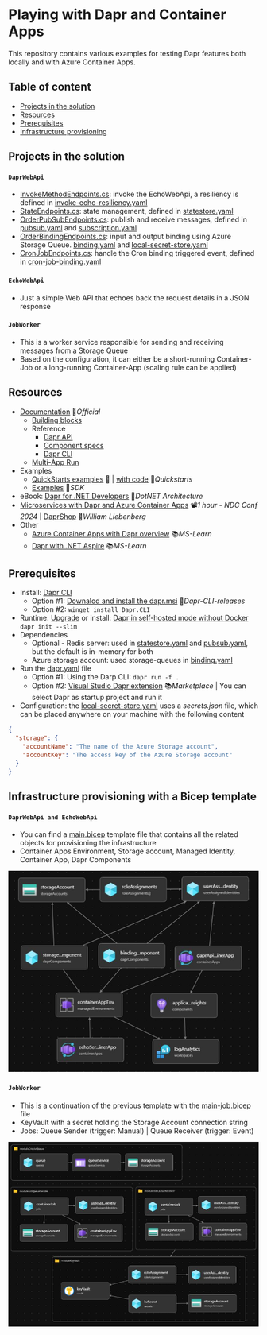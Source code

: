 # Playing with Dapr and Container Apps

This repository contains various examples for testing Dapr features both locally and with Azure Container Apps.

## Table of content

- [Projects in the solution](#projects-in-the-solution)
- [Resources](#resources)
- [Prerequisites](#prerequisites)
- [Infrastructure provisioning](#infrastructure-provisioning-with-a-bicep-template)

## Projects in the solution

#### `DaprWebApi`

- [InvokeMethodEndpoints.cs](DaprWebApi/Endpoints/InvokeMethodEndpoints.cs): invoke the EchoWebApi, a resiliency is defined in [invoke-echo-resiliency.yaml](DaprWebApi/dapr-resources/invoke-echo-resiliency.yaml)
- [StateEndpoints.cs](DaprWebApi/Endpoints/StateEndpoints.cs): state management, defined in [statestore.yaml](common-resources/statestore.yaml)
- [OrderPubSubEndpoints.cs](DaprWebApi/Endpoints/OrderPubSubEndpoints.cs): publish and receive messages, defined in [pubsub.yaml](DaprWebApi/dapr-resources/pubsub.yaml) and [subscription.yaml](DaprWebApi/dapr-resources/subscription.yaml)
- [OrderBindingEndpoints.cs](DaprWebApi/Endpoints/OrderBindingEndpoints.cs): input and output binding using Azure Storage Queue. [binding.yaml](DaprWebApi/dapr-resources/binding.yaml) and [local-secret-store.yaml](DaprWebApi/dapr-resources/local-secret-store.yaml)
- [CronJobEndpoints.cs](DaprWebApi/Endpoints/CronJobEndpoints.cs): handle the Cron binding triggered event, defined in [cron-job-binding.yaml](DaprWebApi/dapr-resources/cron-job-binding.yaml)

#### `EchoWebApi`

- Just a simple Web API that echoes back the request details in a JSON response

#### `JobWorker`

- This is a worker service responsible for sending and receiving messages from a Storage Queue
- Based on the configuration, it can either be a short-running Container-Job or a long-running Container-App (scaling rule can be applied)

## Resources

- [Documentation](https://docs.dapr.io) 📓*Official*
  - [Building blocks](https://docs.dapr.io/developing-applications/building-blocks)
  - Reference
    - [Dapr API](https://docs.dapr.io/reference/api)
    - [Component specs](https://docs.dapr.io/reference/components-reference)
    - [Dapr CLI](https://docs.dapr.io/reference/cli)
  - [Multi-App Run](https://docs.dapr.io/developing-applications/local-development/multi-app-dapr-run)
- Examples
  - [QuickStarts examples](https://docs.dapr.io/getting-started/quickstarts) 📓 | [with code](https://github.com/dapr/quickstarts) 👤*Quickstarts*
  - [Examples](https://github.com/dapr/dotnet-sdk/tree/master/examples) 👤*SDK*
- eBook: [Dapr for .NET Developers](https://github.com/dotnet-architecture/eBooks/blob/1ed30275281b9060964fcb2a4c363fe7797fe3f3/current/dapr-for-net-developers/Dapr-for-NET-Developers.pdf) 👤*DotNET Architecture*
- [Microservices with Dapr and Azure Container Apps](https://youtu.be/-LeCQvXka9Y) 📽️*1 hour - NDC Conf 2024* | [DaprShop](https://github.com/william-liebenberg/practical-dapr) 👤*William Liebenberg*
- Other
  - [Azure Container Apps with Dapr overview](https://learn.microsoft.com/en-us/azure/container-apps/dapr-overview) 📚*MS-Learn*
  - [Dapr with .NET Aspire](https://learn.microsoft.com/en-us/dotnet/aspire/frameworks/dapr) 📚*MS-Learn*

## Prerequisites

- Install: [Dapr CLI](https://docs.dapr.io/getting-started/install-dapr-cli)
  - Option #1: [Downalod and install the dapr.msi](https://github.com/dapr/cli/releases/latest) 👤*Dapr-CLI-releases*
  - Option #2: `winget install Dapr.CLI`
- Runtime: [Upgrade](https://docs.dapr.io/operations/hosting/self-hosted/self-hosted-upgrade) or install: [Dapr in self-hosted mode without Docker](https://docs.dapr.io/operations/hosting/self-hosted/self-hosted-no-docker) `dapr init --slim`
- Dependencies
  - Optional - Redis server: used in [statestore.yaml](common-resources/statestore.yaml) and [pubsub.yaml](DaprWebApi/dapr-resources/pubsub.yaml), but the default is in-memory for both
  - Azure storage account: used storage-queues in [binding.yaml](DaprWebApi/dapr-resources/binding.yaml)
- Run the [dapr.yaml](dapr.yaml) file
  - Option #1: Using the Darp CLI: `dapr run -f .`
  - Option #2: [Visual Studio Dapr extension](https://marketplace.visualstudio.com/items?itemName=ms-azuretools.vs-dapr) 📚*Marketplace* | You can select Dapr as startup project and run it
- Configuration: the [local-secret-store.yaml](DaprWebApi/dapr-resources/local-secret-store.yaml) uses a *secrets.json* file, which can be placed anywhere on your machine with the following content

```json
{
  "storage": {
    "accountName": "The name of the Azure Storage account",
    "accountKey": "The access key of the Azure Storage account"
  }
}
```

## Infrastructure provisioning with a Bicep template

#### `DaprWebApi and EchoWebApi`

- You can find a [main.bicep](bicep-script/main.bicep) template file that contains all the related objects for provisioning the infrastructure
- Container Apps Environment, Storage account, Managed Identity, Container App, Dapr Components

![Bicep template](bicep-script/bicep-infrastructure.JPG)

#### `JobWorker`

- This is a continuation of the previous template with the [main-job.bicep](JobWorker/bicep-script/main-job.bicep) file
- KeyVault with a secret holding the Storage Account connection string
- Jobs: Queue Sender (trigger: Manual) | Queue Receiver (trigger: Event)

![Bicep Job template](JobWorker/bicep-script/bicep-infrastructure.JPG)